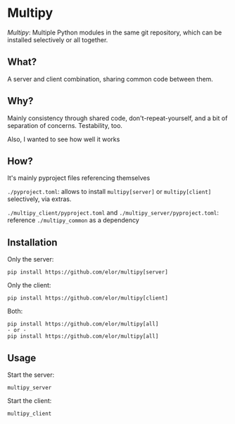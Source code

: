 # Multipy

*Multipy*: Multiple Python modules in the same git repository, which can be installed selectively or all together.

## What?

A server and client combination, sharing common code between them.

## Why?

Mainly consistency through shared code, don't-repeat-yourself, and a bit of separation of concerns.
Testability, too.

Also, I wanted to see how well it works

## How?

It's mainly pyproject files referencing themselves

`./pyproject.toml`: allows to install `multipy[server]` or `multipy[client]` selectively, via extras.

`./multipy_client/pyproject.toml` and `./multipy_server/pyproject.toml`: reference `./multipy_common` as a dependency

## Installation

Only the server:

    pip install https://github.com/elor/multipy[server]

Only the client:

    pip install https://github.com/elor/multipy[client]

Both:

    pip install https://github.com/elor/multipy[all]
    - or -
    pip install https://github.com/elor/multipy[all]

## Usage

Start the server:

    multipy_server

Start the client:

    multipy_client

